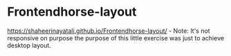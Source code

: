 # Frontendhorse-layout
https://shaheerinayatali.github.io/Frontendhorse-layout/ - Note: It's not responsive on purpose the purpose of this little exercise was just to achieve desktop layout.
